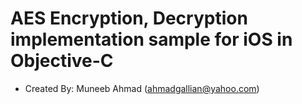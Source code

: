 # AES Encryption, Decryption implementation sample for iOS in Objective-C #

* Created By: Muneeb Ahmad (ahmadgallian@yahoo.com)
